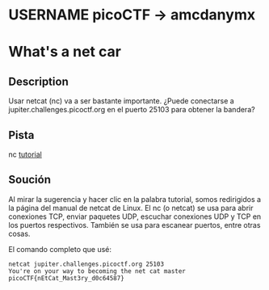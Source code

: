 # USERNAME picoCTF -> amcdanymx
# What's a net car

## Description

Usar netcat (nc) va a ser bastante importante. ¿Puede conectarse a jupiter.challenges.picoctf.org en el puerto 25103 para obtener la bandera?

## Pista
nc [tutorial](https://linux.die.net/man/1/nc)

## Soución

Al mirar la sugerencia y hacer clic en la palabra tutorial, somos redirigidos a la página del manual de netcat de Linux. El nc (o netcat) se usa para abrir conexiones TCP, enviar paquetes UDP, escuchar conexiones UDP y TCP en los puertos respectivos. También se usa para escanear puertos, entre otras cosas.

El comando completo que usé:

```
netcat jupiter.challenges.picoctf.org 25103
You're on your way to becoming the net cat master
picoCTF{nEtCat_Mast3ry_d0c64587}
```